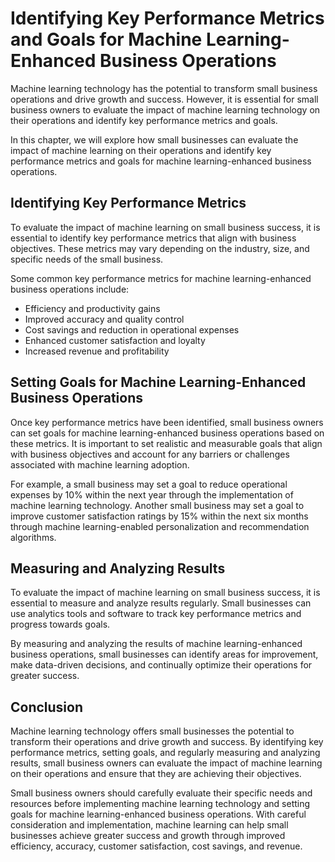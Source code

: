 Identifying Key Performance Metrics and Goals for Machine Learning-Enhanced Business Operations
===============================================================================================================================================================================

Machine learning technology has the potential to transform small business operations and drive growth and success. However, it is essential for small business owners to evaluate the impact of machine learning technology on their operations and identify key performance metrics and goals.

In this chapter, we will explore how small businesses can evaluate the impact of machine learning on their operations and identify key performance metrics and goals for machine learning-enhanced business operations.

Identifying Key Performance Metrics
-----------------------------------

To evaluate the impact of machine learning on small business success, it is essential to identify key performance metrics that align with business objectives. These metrics may vary depending on the industry, size, and specific needs of the small business.

Some common key performance metrics for machine learning-enhanced business operations include:

* Efficiency and productivity gains
* Improved accuracy and quality control
* Cost savings and reduction in operational expenses
* Enhanced customer satisfaction and loyalty
* Increased revenue and profitability

Setting Goals for Machine Learning-Enhanced Business Operations
---------------------------------------------------------------

Once key performance metrics have been identified, small business owners can set goals for machine learning-enhanced business operations based on these metrics. It is important to set realistic and measurable goals that align with business objectives and account for any barriers or challenges associated with machine learning adoption.

For example, a small business may set a goal to reduce operational expenses by 10% within the next year through the implementation of machine learning technology. Another small business may set a goal to improve customer satisfaction ratings by 15% within the next six months through machine learning-enabled personalization and recommendation algorithms.

Measuring and Analyzing Results
-------------------------------

To evaluate the impact of machine learning on small business success, it is essential to measure and analyze results regularly. Small businesses can use analytics tools and software to track key performance metrics and progress towards goals.

By measuring and analyzing the results of machine learning-enhanced business operations, small businesses can identify areas for improvement, make data-driven decisions, and continually optimize their operations for greater success.

Conclusion
----------

Machine learning technology offers small businesses the potential to transform their operations and drive growth and success. By identifying key performance metrics, setting goals, and regularly measuring and analyzing results, small business owners can evaluate the impact of machine learning on their operations and ensure that they are achieving their objectives.

Small business owners should carefully evaluate their specific needs and resources before implementing machine learning technology and setting goals for machine learning-enhanced business operations. With careful consideration and implementation, machine learning can help small businesses achieve greater success and growth through improved efficiency, accuracy, customer satisfaction, cost savings, and revenue.
